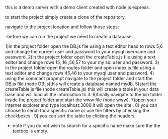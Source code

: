 this is a demo server with a demo client created with node.js express.

to start the project simply create a clone of the repository. 

navigate to the project location and follow those steps:

-before we can run the project we need to create a database. 

1)in the project folder open the DB.js file using a text editor head to rows 5,6 and change the current user and password to your mysql username and password.
2)in the project folder open the createTable.js file using a text editor and change rows 15, 16 ,56,57 to your my sql user and password.
3) in the project folder open the routes folder and open index.js file using a text editor and change rows 45,46 to your mysql user and password.
4) using the commant propmpt navigate to the project folder and start the DB.js file (node DB.js)this will create a database named mydb.
5)start the createTable.js file (node createTable.js) this will create a table in your data base and will load all the information to it.
6)finally navigate to the bin folder inside the project folder and start the www file (node www).
7)open your internet explorer and type localhost:3000 it will open the site .
8) you can choose to serch for a specific name or use the filters by checking the checkboxes .
9) you can sort the table by clicking the headers.
* note if you do not wish to search for a specific name make sure the the textbox is empty.
